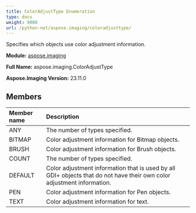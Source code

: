 ```yaml
---
title: ColorAdjustType Enumeration
type: docs
weight: 9000
url: /python-net/aspose.imaging/coloradjusttype/
---
```


Specifies which objects use color adjustment information.

**Module:** [aspose.imaging](/imaging/python-net/aspose.imaging/)

**Full Name:** aspose.imaging.ColorAdjustType

**Aspose.Imaging Version:** 23.11.0

## **Members**
| **Member name** | **Description** |
| :- | :- |
| ANY | The number of types specified. |
| BITMAP | Color adjustment information for Bitmap objects. |
| BRUSH | Color adjustment information for Brush objects. |
| COUNT | The number of types specified. |
| DEFAULT | Color adjustment information that is used by all GDI+ objects that do not have their own color adjustment information. |
| PEN | Color adjustment information for Pen objects. |
| TEXT | Color adjustment information for text. |
